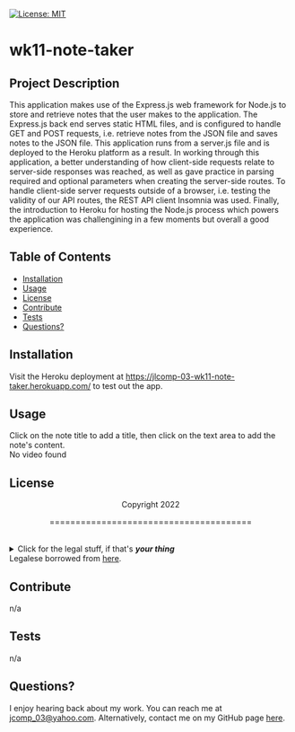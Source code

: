 [![License: MIT](https://img.shields.io/badge/License-MIT-yellow.svg)](https://opensource.org/licenses/MIT)
  # wk11-note-taker
  ## Project Description
  This application makes use of the Express.js web framework for Node.js to store and retrieve notes that the user makes to the application. The Express.js back end serves static HTML files, and is configured to   handle GET and POST requests, i.e. retrieve notes from the JSON file and saves notes to the JSON file. This application runs from a server.js file and is deployed to the Heroku platform as a result. In working through this application, a better understanding of how client-side requests relate to server-side responses was reached, as well as gave practice in parsing required and optional parameters when creating the server-side routes. To handle client-side server requests outside of a browser, i.e. testing the validity of our API routes, the REST API client Insomnia was used. Finally, the introduction to Heroku for hosting the Node.js process which powers the application was challengining in a few moments but overall a good experience. 
  ## Table of Contents
  * [Installation](#installation)
  * [Usage](#usage)
  * [License](#license)
  * [Contribute](#contributions)
  * [Tests](#tests)
  * [Questions?](#questions)
  ## Installation
  Visit the Heroku deployment at https://jlcomp-03-wk11-note-taker.herokuapp.com/ to test out the app.
  ## Usage
  Click on the note title to add a title, then click on the text area to add the note's content.<br>
  No video found
  ## License
  <p align="center">Copyright 2022</p>
    <p align="center">=======================================</p><br>
    <details>
    <summary>Click for the legal stuff, if that's <em><strong>your thing</strong></em></summary>
    Copyright <YEAR> James Compagnoni

Permission is hereby granted, free of charge, to any person obtaining a copy of this software and associated documentation files (the "Software"), to deal in the Software without restriction, including without limitation the rights to use, copy, modify, merge, publish, distribute, sublicense, and/or sell copies of the Software, and to permit persons to whom the Software is furnished to do so, subject to the following conditions:

The above copyright notice and this permission notice shall be included in all copies or substantial portions of the Software.

THE SOFTWARE IS PROVIDED "AS IS", WITHOUT WARRANTY OF ANY KIND, EXPRESS OR IMPLIED, INCLUDING BUT NOT LIMITED TO THE WARRANTIES OF MERCHANTABILITY, FITNESS FOR A PARTICULAR PURPOSE AND NONINFRINGEMENT. IN NO EVENT SHALL THE AUTHORS OR COPYRIGHT HOLDERS BE LIABLE FOR ANY CLAIM, DAMAGES OR OTHER LIABILITY, WHETHER IN AN ACTION OF CONTRACT, TORT OR OTHERWISE, ARISING FROM, OUT OF OR IN CONNECTION WITH THE SOFTWARE OR THE USE OR OTHER DEALINGS IN THE SOFTWARE
    </details>
  Legalese borrowed from <a href="https://opensource.org/licenses/MIT" target="_blank">here</a>.

  ## Contribute
  n/a

  ## Tests
  n/a

  ## Questions?
  I enjoy hearing back about my work. You can reach me at jcomp_03@yahoo.com.
  Alternatively, contact me on my GitHub page <a href="https://github.com/jcomp-03">here</a>.
  

